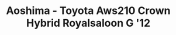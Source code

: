 ---
layout: product
title: "Aoshima - Toyota Aws210 Crown Hybrid Royalsaloon G '12"
price: "TBA" 
desc: "N/A"
img_path: "/assets/img/AO08454.jpg"
brand: "N/A"
available: false
special_offer: false
new: false
soon: false
cat: "010000"
subcat: "013700"
subsubcat: "0N/A"
sifra: "AO08454"
popular: true
---